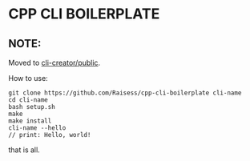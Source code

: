 # CPP CLI BOILERPLATE

## NOTE:

Moved to [cli-creator/public](https://github.com/Raisess/cli-creator/tree/main/public).

How to use:

```shell
git clone https://github.com/Raisess/cpp-cli-boilerplate cli-name
cd cli-name
bash setup.sh
make
make install
cli-name --hello
// print: Hello, world!
```

that is all.
